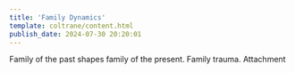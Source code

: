 ```yaml
---
title: 'Family Dynamics'
template: coltrane/content.html
publish_date: 2024-07-30 20:20:01
---
```

Family of the past shapes family of the present. Family trauma. Attachment 